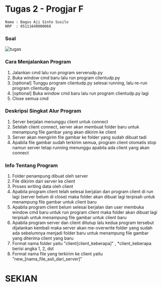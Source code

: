 # Tugas 2 - Progjar F

```
Nama : Bagus Aji Sinto Susilo
NRP  : 05111640000068
```

### Soal
![tugas](https://user-images.githubusercontent.com/32744054/55008139-295be600-5013-11e9-88df-b5b2093993f4.jpg)



### Cara Menjalankan Program

1. Jalankan cmd lalu run program serverudp.py
2. Buka window cmd baru lalu run program clientudp.py
3. [optional] Tunggu program clientudp.py selesai running, lalu re-run program clientudp.py
4. [optional] Buka window cmd baru lalu run program clientudp.py lagi
5. Close semua cmd

### Deskripsi Singkat Alur Program

1. Server berjalan menunggu client untuk connect
2. Setelah client connect, server akan membuat folder baru untuk menampung file gambar yang akan dikirim ke client
3. Server akan mengirim file gambar ke folder yang sudah dibuat tadi
4. Apabila file gambar sudah terkirim semua, program client otomatis stop namun server tetap running menunggu apabila ada client yang akan connect

### Info Tentang Program

1. Folder penampung dibuat oleh server
2. File dikirim dari server ke client
3. Proses writing data oleh client
4. Apabila program client telah selesai berjalan dan program client di run lagi (server belum di close) maka folder akan dibuat lagi terpisah untuk menampung file gambar untuk client baru
5. Apabila program client belum selesai berjalan dan user membuka window cmd baru untuk run program client maka folder akan dibuat lagi terpisah untuk menampung file gambar untuk client baru
6. Apabila program server dan client ditutup lalu kedua program tersebut dijalankan kembali maka server akan me-overwrite folder yang sudah ada sebelumnya menjadi folder baru untuk menampung file gambar yang diterima client yang baru
7. Format nama folder yaitu "client[client_keberapa]" , *client_keberapa berisi angka 1, 2, dst
8. Format nama file yang terkirim ke client yaitu "new_[nama_file_asli_dari_server]"

# SEKIAN

